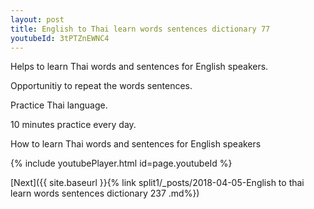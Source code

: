 ```yaml
---
layout: post
title: English to Thai learn words sentences dictionary 77 
youtubeId: 3tPTZnEWNC4
---
```

 
 
Helps to learn Thai words and sentences for English speakers.

Opportunitiy to repeat the words sentences. 

Practice Thai language. 
 
10 minutes practice every day. 
 
How to learn Thai words and sentences for English speakers 
 
{% include youtubePlayer.html id=page.youtubeId %}
 
 
[Next]({{ site.baseurl }}{% link  split1/_posts/2018-04-05-English to thai learn words sentences dictionary 237 .md%})
 
